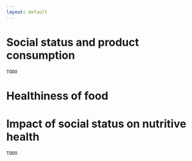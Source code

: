 ```yaml
---
layout: default
---
```


# Social status and product consumption

```TODO```

# Healthiness of food

<div id="products_ingredients"></div>

# Impact of social status on nutritive health

```TODO```